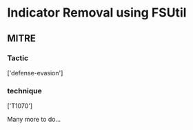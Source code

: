 # Indicator Removal using FSUtil

## MITRE

### Tactic
['defense-evasion']

### technique
['T1070']

Many more to do...
